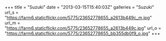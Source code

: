 +++
title = "Suzuki"
date = "2013-03-15T15:40:03Z"
galleries = "Suzuki"
url_s = "https://farm6.staticflickr.com/5775/23652778655_a2613b449c_m.jpg"
url_m = "https://farm6.staticflickr.com/5775/23652778655_a2613b449c.jpg"
url_o = "https://farm6.staticflickr.com/5775/23652778655_bb355db0f9_o.jpg"
+++

